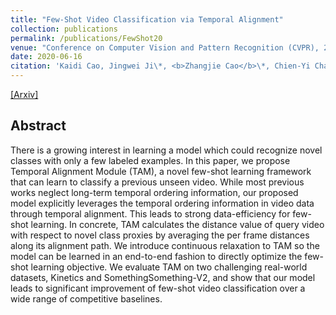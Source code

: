 ```yaml
---
title: "Few-Shot Video Classification via Temporal Alignment"
collection: publications
permalink: /publications/FewShot20
venue: "Conference on Computer Vision and Pattern Recognition (CVPR), 2020"
date: 2020-06-16
citation: 'Kaidi Cao, Jingwei Ji\*, <b>Zhangjie Cao</b>\*, Chien-Yi Chang, Juan Carlos Niebles. <i>Conference on Computer Vision and Pattern Recognition</i> <b>CVPR 2020</b>.'
---
```


[[Arxiv]](https://arxiv.org/pdf/1906.11415.pdf)

## Abstract
There is a growing interest in learning a model which
could recognize novel classes with only a few labeled examples. In this paper, we propose Temporal Alignment
Module (TAM), a novel few-shot learning framework that
can learn to classify a previous unseen video. While most
previous works neglect long-term temporal ordering information, our proposed model explicitly leverages the temporal ordering information in video data through temporal
alignment. This leads to strong data-efficiency for few-shot
learning. In concrete, TAM calculates the distance value
of query video with respect to novel class proxies by averaging the per frame distances along its alignment path.
We introduce continuous relaxation to TAM so the model
can be learned in an end-to-end fashion to directly optimize
the few-shot learning objective. We evaluate TAM on two
challenging real-world datasets, Kinetics and SomethingSomething-V2, and show that our model leads to significant
improvement of few-shot video classification over a wide
range of competitive baselines.
